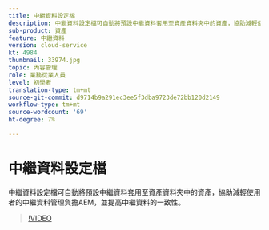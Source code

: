 ```yaml
---
title: 中繼資料設定檔
description: 中繼資料設定檔可自動將預設中繼資料套用至資產資料夾中的資產，協助減輕使用者的中繼資料管理負擔AEM，並提高中繼資料的一致性。
sub-product: 資產
feature: 中繼資料
version: cloud-service
kt: 4984
thumbnail: 33974.jpg
topic: 內容管理
role: 業務從業人員
level: 初學者
translation-type: tm+mt
source-git-commit: d9714b9a291ec3ee5f3dba9723de72bb120d2149
workflow-type: tm+mt
source-wordcount: '69'
ht-degree: 7%

---
```



# 中繼資料設定檔

中繼資料設定檔可自動將預設中繼資料套用至資產資料夾中的資產，協助減輕使用者的中繼資料管理負擔AEM，並提高中繼資料的一致性。

>[!VIDEO](https://video.tv.adobe.com/v/33974/?quality=12&learn=on&hidetitle=true)
